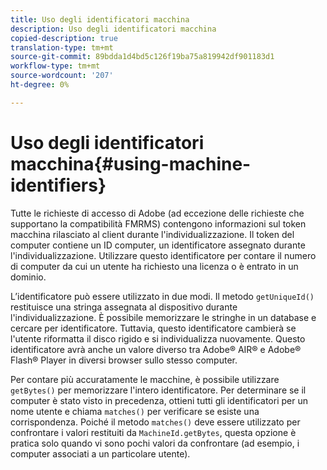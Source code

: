 ```yaml
---
title: Uso degli identificatori macchina
description: Uso degli identificatori macchina
copied-description: true
translation-type: tm+mt
source-git-commit: 89bdda1d4bd5c126f19ba75a819942df901183d1
workflow-type: tm+mt
source-wordcount: '207'
ht-degree: 0%

---
```



# Uso degli identificatori macchina{#using-machine-identifiers}

Tutte le richieste di accesso di Adobe (ad eccezione delle richieste che supportano la compatibilità FMRMS) contengono informazioni sul token macchina rilasciato al client durante l&#39;individualizzazione. Il token del computer contiene un ID computer, un identificatore assegnato durante l&#39;individualizzazione. Utilizzare questo identificatore per contare il numero di computer da cui un utente ha richiesto una licenza o è entrato in un dominio.

L’identificatore può essere utilizzato in due modi. Il metodo `getUniqueId()` restituisce una stringa assegnata al dispositivo durante l&#39;individualizzazione. È possibile memorizzare le stringhe in un database e cercare per identificatore. Tuttavia, questo identificatore cambierà se l&#39;utente riformatta il disco rigido e si individualizza nuovamente. Questo identificatore avrà anche un valore diverso tra Adobe® AIR® e Adobe® Flash® Player in diversi browser sullo stesso computer.

Per contare più accuratamente le macchine, è possibile utilizzare `getBytes()` per memorizzare l&#39;intero identificatore. Per determinare se il computer è stato visto in precedenza, ottieni tutti gli identificatori per un nome utente e chiama `matches()` per verificare se esiste una corrispondenza. Poiché il metodo `matches()` deve essere utilizzato per confrontare i valori restituiti da `MachineId.getBytes`, questa opzione è pratica solo quando vi sono pochi valori da confrontare (ad esempio, i computer associati a un particolare utente).
